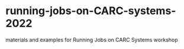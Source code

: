 # running-jobs-on-CARC-systems-2022
materials and examples for Running Jobs on CARC Systems workshop

